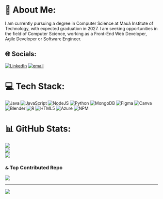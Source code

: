 # 💫 About Me:
I am currently pursuing a degree in Computer Science at Mauá Institute of Technology, with expected graduation in 2027. I am seeking opportunities in the field of Computer Science, working as a Front-End Web Developer, Agile Developer or Software Engineer.


## 🌐 Socials:
[![LinkedIn](https://img.shields.io/badge/LinkedIn-%230077B5.svg?logo=linkedin&logoColor=white)](https://linkedin.com/in/www.linkedin.com/in/carolina-tartaroti-shishito) [![email](https://img.shields.io/badge/Email-D14836?logo=gmail&logoColor=white)](mailto:carolinatshishito@gmail.com) 

# 💻 Tech Stack:
![Java](https://img.shields.io/badge/java-%23ED8B00.svg?style=for-the-badge&logo=openjdk&logoColor=white) ![JavaScript](https://img.shields.io/badge/javascript-%23323330.svg?style=for-the-badge&logo=javascript&logoColor=%23F7DF1E) ![NodeJS](https://img.shields.io/badge/node.js-6DA55F?style=for-the-badge&logo=node.js&logoColor=white) ![Python](https://img.shields.io/badge/python-3670A0?style=for-the-badge&logo=python&logoColor=ffdd54) ![MongoDB](https://img.shields.io/badge/MongoDB-%234ea94b.svg?style=for-the-badge&logo=mongodb&logoColor=white) ![Figma](https://img.shields.io/badge/figma-%23F24E1E.svg?style=for-the-badge&logo=figma&logoColor=white) ![Canva](https://img.shields.io/badge/Canva-%2300C4CC.svg?style=for-the-badge&logo=Canva&logoColor=white) ![Blender](https://img.shields.io/badge/blender-%23F5792A.svg?style=for-the-badge&logo=blender&logoColor=white) ![R](https://img.shields.io/badge/r-%23276DC3.svg?style=for-the-badge&logo=r&logoColor=white) ![HTML5](https://img.shields.io/badge/html5-%23E34F26.svg?style=for-the-badge&logo=html5&logoColor=white) ![Azure](https://img.shields.io/badge/azure-%230072C6.svg?style=for-the-badge&logo=microsoftazure&logoColor=white) ![NPM](https://img.shields.io/badge/NPM-%23CB3837.svg?style=for-the-badge&logo=npm&logoColor=white)
# 📊 GitHub Stats:
![](https://github-readme-stats.vercel.app/api?username=CarolinaTartarotiShishito&theme=dark&hide_border=false&include_all_commits=true&count_private=false)<br/>
![](https://nirzak-streak-stats.vercel.app/?user=CarolinaTartarotiShishito&theme=dark&hide_border=false)<br/>
![](https://github-readme-stats.vercel.app/api/top-langs/?username=CarolinaTartarotiShishito&theme=dark&hide_border=false&include_all_commits=true&count_private=false&layout=compact)

### 🔝 Top Contributed Repo
![](https://github-contributor-stats.vercel.app/api?username=CarolinaTartarotiShishito&limit=5&theme=dark&combine_all_yearly_contributions=true)

---
[![](https://visitcount.itsvg.in/api?id=CarolinaTartarotiShishito&icon=0&color=0)](https://visitcount.itsvg.in)

<!-- Proudly created with GPRM ( https://gprm.itsvg.in ) -->
